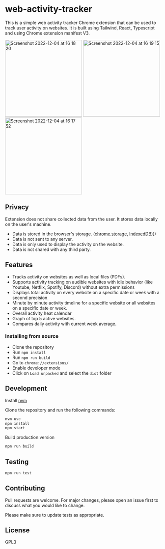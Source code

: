 # web-activity-tracker

This is a simple web activity tracker Chrome extension that can be used to track user activity on websites. It is built using Tailwind, React, Typescript and using Chrome extension manifest V3.

<span>
<img width="250" alt="Screenshot 2022-12-04 at 16 18 20" src="https://user-images.githubusercontent.com/10772182/205500355-7f6c466e-8a07-427d-aced-44305b0bf1cf.png">
<img width="250" alt="Screenshot 2022-12-04 at 16 19 15" src="https://user-images.githubusercontent.com/10772182/205500328-292588fc-d07f-417f-9240-d64bc1efd28f.png">
<img width="250" alt="Screenshot 2022-12-04 at 16 17 52" src="https://user-images.githubusercontent.com/10772182/205500423-6cb4b75f-1a74-4215-be6f-652b0a18df25.png">
</span>


## Privacy

Extension does not share collected data from the user. It stores data locally on the user's machine.

- Data is stored in the browser's storage. ([chrome.storage](https://developer.chrome.com/docs/apps/manifest/storage/), [IndexedDB](https://developer.mozilla.org/en-US/docs/Web/API/IndexedDB_API))])
- Data is not sent to any server.
- Data is only used to display the activity on the website.
- Data is not shared with any third party.

## Features

- Tracks activity on websites as well as local files (PDFs).
- Supports activity tracking on audible websites with idle behavior (like Youtube, Netflix, Spotify, Discord) without extra permissions
- Displays total activity on every website on a specific date or week with a second precision.
- Minute by minute activity timeline for a specific website or all websites on a specific date or week.
- Overall activity heat calendar
- Graph of top 5 active websites.
- Compares daily activity with current week average.

### Installing from source

- Clone the repository
- Run `npm install`
- Run `npm run build`
- Go to `chrome://extensions/`
- Enable developer mode
- Click on `Load unpacked` and select the `dist` folder

## Development

Install [nvm](https://github.com/nvm-sh/nvm)

Clone the repository and run the following commands:

```bash
nvm use
npm install
npm start
```

Build production version

```bash
npm run build
```

## Testing

```bash
npm run test
```

## Contributing

Pull requests are welcome. For major changes, please open an issue first to discuss what you would like to change.

Please make sure to update tests as appropriate.

## License

GPL3
